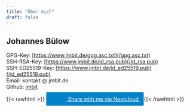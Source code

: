 ```yaml
---
title: "Über mich"
draft: false
---
```


## Johannes Bülow

GPG-Key: [https://www.jmbit.de/gpg.asc.txt](/gpg.asc.txt)  
SSH-RSA-Key: [https://www.jmbit.de/id_rsa.pub](/id_rsa.pub)  
SSH-ED25519-Key: [https://www.jmbit.de/id_ed25519.pub](/id_ed25519.pub)  
Email: kontakt @ jmbit.de  
Github: [jmbit](https://github.com/jmbit/)  
{{< rawhtml >}}
<a target="_blank" rel="noreferrer noopener" href="https://nextcloud.com/sharing#jmb@cloud.jmbit.de" style="padding:10px;background-color:#0082c9;color:#ffffff;border-radius:3px;padding-left:4px;">
	<span style="background-image:url(https://cloud.jmbit.de/core/img/logo/logo.svg?v=7);width:50px;height:30px;position:relative;top:8px;background-size:contain;display:inline-block;background-repeat:no-repeat; background-position: center center;"></span>
	Share with me via Nextcloud
</a>
{{< /rawhtml >}}

